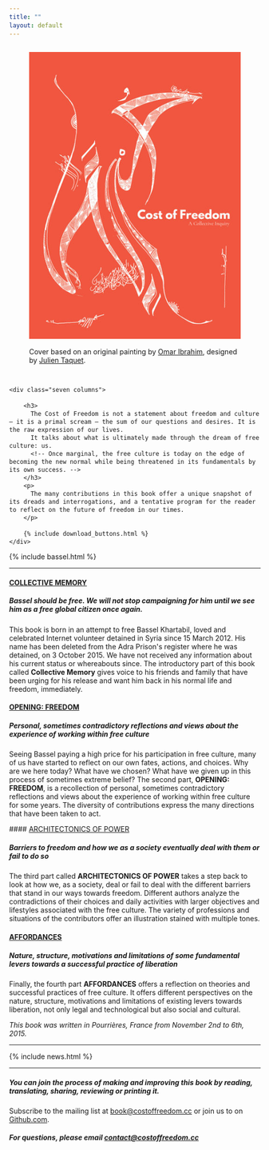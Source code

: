 ```yaml
---
title: ""
layout: default
---
```



<div class="row" id="presentation">
    <div class="five columns center" id="cover">
        <figure>
            <a href="http://book.costoffreedom.cc/book/cost-of-freedom.pdf"><img src="/images/cof-cover-450x600.jpg" alt="Download PDF"></a>
            <figcaption>
                <p>Cover based on an original painting by
                    <a href="http://blueroseman1978.tumblr.com/">Omar
        Ibrahim</a>, designed by <a href="https://twitter.com/John_Tax">Julien
        Taquet</a>.</p>
            </figcaption>
        </figure>
    </div>

    <div class="seven columns">

        <h3>
          The Cost of Freedom is not a statement about freedom and culture — it is a primal scream — the sum of our questions and desires. It is the raw expression of our lives.
          It talks about what is ultimately made through the dream of free culture: us.
          <!-- Once marginal, the free culture is today on the edge of becoming the new normal while being threatened in its fundamentals by its own success. -->
        </h3>
        <p>
          The many contributions in this book offer a unique snapshot of its dreads and interrogations, and a tentative program for the reader to reflect on the future of freedom in our times.
        </p>

        {% include download_buttons.html %}
    </div>
</div>


{% include bassel.html %}

***

<!-- Freedom comes with many costs, not least responsibility. Social, psychological, financial, bodily, emotional: known and unknown costs, often to bystanders, turn any strategy to gain and protect freedom into an ambiguous quest. Sometimes it isn't clear what freedom means. Many people use and produce bits of free knowledge, but any serious attempt quickly runs into tremendous barriers, in every field. Participants receive unequal welcome due to gender, language, cultural or economic differences. Occasionally, the production of intangible assets may intersect with broader historical movements, redefining their meanings and exposing their participants to unlimited costs.

Considering the costs borne by millions to obtain, for example, freedom from slavery or freedom to vote, free knowledge movements seem rather safe and straightforward. By contrast, to consider the costs of free culture, free software or open scientific research may look adventurous, or perhaps just presumptuous. But this is what we will attempt to do, with appropriate humility. This book wants to discuss how free knowledge movements are built and the real costs attached to them. Activists, artists, designers, developers, researchers, and writers involved with free knowledge movements have worked together to see further than the fog of our news feeds and produce some sense from our different experiences. -->


#### [COLLECTIVE MEMORY](http://book.costoffreedom.cc/book/collective-memory/)

##### Bassel should be free. We will not stop campaigning for him until we see him as a free global citizen once again.

This book is born in an attempt to free Bassel Khartabil, loved and celebrated Internet volunteer detained in Syria since 15 March 2012\. His name has been deleted from the Adra Prison's register where he was detained, on 3 October 2015\. We have not received any information about his current status or whereabouts since. The introductory part of this book called **Collective Memory** gives voice to his friends and family that have been urging for his release and want him back in his normal life and freedom, immediately.


#### [OPENING: FREEDOM](http://book.costoffreedom.cc/book/opening:freedom/)

##### Personal, sometimes contradictory reflections and views about the experience of working within free culture

Seeing Bassel paying a high price for his participation in free culture, many of us have started to reflect on our own fates, actions, and choices. Why are we here today? What have we chosen? What have we given up in this process of sometimes extreme belief? The second part, **OPENING: FREEDOM**, is a recollection of personal, sometimes contradictory reflections and views about the experience of working within free culture for some years. The diversity of contributions express the many directions that have been taken to act.


#### [ARCHITECTONICS OF POWER](http://book.costoffreedom.cc/book/architectonics-of-power/)

##### Barriers to freedom and how we as a society eventually deal with them or fail to do so

The third part called **ARCHITECTONICS OF POWER** takes a step back to look at how we, as a society, deal or fail to deal with the different barriers that stand in our ways towards freedom. Different authors analyze the contradictions of their choices and daily activities with larger objectives and lifestyles associated with the free culture. The variety of professions and situations of the contributors offer an illustration stained with multiple tones.

#### [AFFORDANCES](http://book.costoffreedom.cc/book/affordances/)

##### Nature, structure, motivations and limitations of some fundamental levers towards a successful practice of liberation

Finally, the fourth part **AFFORDANCES** offers a reflection on theories and successful practices of free culture. It offers different perspectives on the nature, structure, motivations and limitations of existing levers towards liberation, not only legal and technological but also social and cultural.


<p class="center">
  <em>
    This book was written in Pourrières, France from November 2nd to 6th, 2015.
  </em>
</p>

***

{% include news.html %}

***



<div class="center" >

  <h5>
    You can join the process of making and improving this book by reading, translating, sharing, reviewing or printing it.
  </h5>
  <p class="center">
    Subscribe to the mailing list at <a href="mailto:book-subscribe@costoffreedom.cc">book@costoffreedom.cc</a> or join us to on <a href="https://github.com/costoffreedom/">Github.com</a>.
  </p>


  <h5>
    For questions, please email
    <a href="mailto:contact@costoffreedom.cc">contact@costoffreedom.cc</a>
  </h5>


</div>

